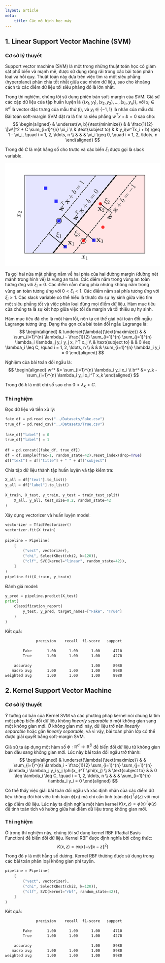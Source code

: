 ```yaml
---
layout: article
meta:
    title: Các mô hình học máy
---
```


## 1. Linear Support Vector Machine (SVM)

### Cơ sở lý thuyết
Support vector machine (SVM) là một trong những thuật toán học có giám sát phổ biến và mạnh mẽ, được sử dụng rộng rãi trong các bài toán phân loại và hồi quy. Thuật toán này dựa trên việc tìm ra một siêu phẳng (hyperplane) phân chia tốt nhất giữa các nhóm dữ liệu, sao cho khoảng cách từ các điểm dữ liệu tới siêu phẳng đó là lớn nhất.

Trong thí nghiệm, chúng tôi sử dụng phiên bản soft-margin của SVM. Giả sử các cặp dữ liệu của tập huấn luyện là  $\{(x_1, y_1), (x_2, y_2), \ldots, (x_n, y_n)\}$, với $x_i \in \mathbb{R}^d$ là vector đặc trưng của mẫu thứ \(i\), và $y_i \in \{-1, 1\}$ là nhãn của mẫu đó. Bài toán soft-margin SVM đặt ra là tìm ra siêu phẳng $w^Tx + b = 0$ sao cho:
$$
\begin{aligned}
& \underset{w, b}{\text{minimize}}
& & \frac{1}{2} \|w\|^2 + C \sum_{i=1}^{n} \xi_i \\
& \text{subject to}
& & y_i(w^Tx_i + b) \geq 1 - \xi_i, \quad i = 1, 2, \ldots, n \\
& & & \xi_i \geq 0, \quad i = 1, 2, \ldots, n
\end{aligned}
$$

Trong đó $C$ là một hằng số cho trước và các biến $\xi_i$ được gọi là slack variable.

![Hình 1](../assets/svm/1.png)

Ta gọi hai nửa mặt phẳng nằm về hai phía của hai đường margin (đường nét mảnh trong hình vẽ) là vùng an toàn. Các điểm nằm trong vùng an toàn tương ứng với $\xi_i = 0$. Các điểm nằm đúng phía nhưng không nằm trong vùng an toàn tương ứng với $0 < \xi_i < 1$. Các điểm nằm sai phía tương ứng với $\xi_i > 1$.  Các slack variable có thể hiểu là thước đo sự hy sinh giữa việc tìm một siêu phẳng tốt và việc phân loại đúng mọi điểm dữ liệu. Hàm mục tiêu của chúng ta là sự kết hợp giữa việc tối đa margin và tối thiểu sự hy sinh.

Hàm mục tiêu đã cho là một hàm lồi, nên ta có thể giải bài toán đối ngẫu Lagrange tương ứng. Dạng thu gọn của bài toán đối ngẫu Lagrange là:
$$
\begin{aligned}
& \underset{\lambda}{\text{maximize}}
& & \sum_{i=1}^{n} \lambda_i - \frac{1}{2} \sum_{i=1}^{n} \sum_{j=1}^{n} \lambda_i \lambda_j y_i y_j x_i^T x_j \\
& \text{subject to}
& & 0 \leq \lambda_i \leq C, \quad i = 1, 2, \ldots, n \\
& & & \sum_{i=1}^{n} \lambda_i y_i = 0
\end{aligned}
$$

Nghiệm của bài toán đối ngẫu là:
$$
\begin{aligned}
w^* &= \sum_{i=1}^{n} \lambda_i y_i x_i \\
b^* &= y_k - \sum_{i=1}^{n} \lambda_i y_i x_i^T x_k
\end{aligned}
$$

Trong đó $k$ là một chỉ số sao cho $0 < \lambda_k < C$.


### Thí nghiệm
Đọc dữ liệu và tiền xử lý:

```python
fake_df = pd.read_csv("../Datasets/Fake.csv")
true_df = pd.read_csv("../Datasets/True.csv")

fake_df["label"] = 0
true_df["label"] = 1

df = pd.concat([fake_df, true_df])
df = df.sample(frac=1, random_state=42).reset_index(drop=True)
df["text"] = df["title"] + " " + df["subject"]
```

Chia tập dữ liệu thành tập huấn luyện và tập kiểm tra:

```python
X_all = df["text"].to_list()
y_all = df["label"].to_list()

X_train, X_test, y_train, y_test = train_test_split(
    X_all, y_all, test_size=0.2, random_state=42
)
```

Xây dựng vectorizer và huấn luyện model:
```python
vectorizer = TfidfVectorizer()
vectorizer.fit(X_train)

pipeline = Pipeline(
    [
        ("vect", vectorizer),
        ("chi", SelectKBest(chi2, k=120)),
        ("clf", SVC(kernel="linear", random_state=42)),
    ]
)
pipeline.fit(X_train, y_train)
```

Đánh giá model:

```python
y_pred = pipeline.predict(X_test)
print(
    classification_report(
        y_test, y_pred, target_names=["Fake", "True"]
    )
)
```

Kết quả:

```
              precision    recall  f1-score   support

        Fake       1.00      1.00      1.00      4710
        True       1.00      1.00      1.00      4270

    accuracy                           1.00      8980
   macro avg       1.00      1.00      1.00      8980
weighted avg       1.00      1.00      1.00      8980
 ```

## 2. Kernel Support Vector Machine

### Cơ sở lý thuyết
Ý tưởng cơ bản của Kernel SVM và các phương pháp kernel nói chung là tìm một phép biến
đổi dữ liệu không *linearly separable* ở một không gian sang một không gian mới. Ở không
gian mới này, dữ liệu trở nên *linearly separable* hoặc gần *linearly separable*, và vì vậy, bài
toán phân lớp có thể được giải quyết bằng soft-margin SVM.

Giả sử ta áp dụng một hàm số $\phi: \mathbb{R}^d \rightarrow \mathbb{R}^D$ để biến đổi dữ liệu từ không gian ban đầu sang không gian mới. Lúc này bài toán đối ngẫu trở thành:
$$
\begin{aligned}
& \underset{\lambda}{\text{maximize}}
& & \sum_{i=1}^{n} \lambda_i - \frac{1}{2} \sum_{i=1}^{n} \sum_{j=1}^{n} \lambda_i \lambda_j y_i y_j \phi(x_i)^T \phi(x_j) \\
& \text{subject to}
& & 0 \leq \lambda_i \leq C, \quad i = 1, 2, \ldots, n \\
& & & \sum_{i=1}^{n} \lambda_i y_i = 0
\end{aligned}
$$

Có thể thấy việc giải bài toán đối ngẫu và xác định nhãn của các điểm dữ liệu không đòi hỏi việc tính toán $\phi(x_i)$ mà chỉ cần tính toán $\phi(x)^T \phi(z)$ với mọi cặp điểm dữ liệu. Lúc này ta định nghĩa một hàm kernel $K(x, z) = \phi(x)^T \phi(z)$ để tính toán tích vô hướng giữa hai điểm dữ liệu trong không gian mới.

### Thí nghiệm

Ở trong thí nghiệm này, chúng tôi sử dụng kernel RBF (Radial Basis Function) để biến đổi dữ liệu. Kernel RBF được định nghĩa bởi công thức:
$$
K(x, z) = \exp(-\gamma \|x - z\|^2)
$$

Trong đó $\gamma$ là một hằng số dương. Kernel RBF thường được sử dụng trong các bài toán phân loại không gian phi tuyến.

```python
pipeline = Pipeline(
    [
        ("vect", vectorizer),
        ("chi", SelectKBest(chi2, k=120)),
        ("clf", SVC(kernel="rbf", random_state=42)),
    ]
)
```
Kết quả:

```
              precision    recall  f1-score   support

        Fake       1.00      1.00      1.00      4710
        True       1.00      1.00      1.00      4270

    accuracy                           1.00      8980
   macro avg       1.00      1.00      1.00      8980
weighted avg       1.00      1.00      1.00      8980
 ```